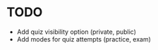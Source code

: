 # TODO
- Add quiz visibility option (private, public)
- Add modes for quiz attempts (practice, exam)